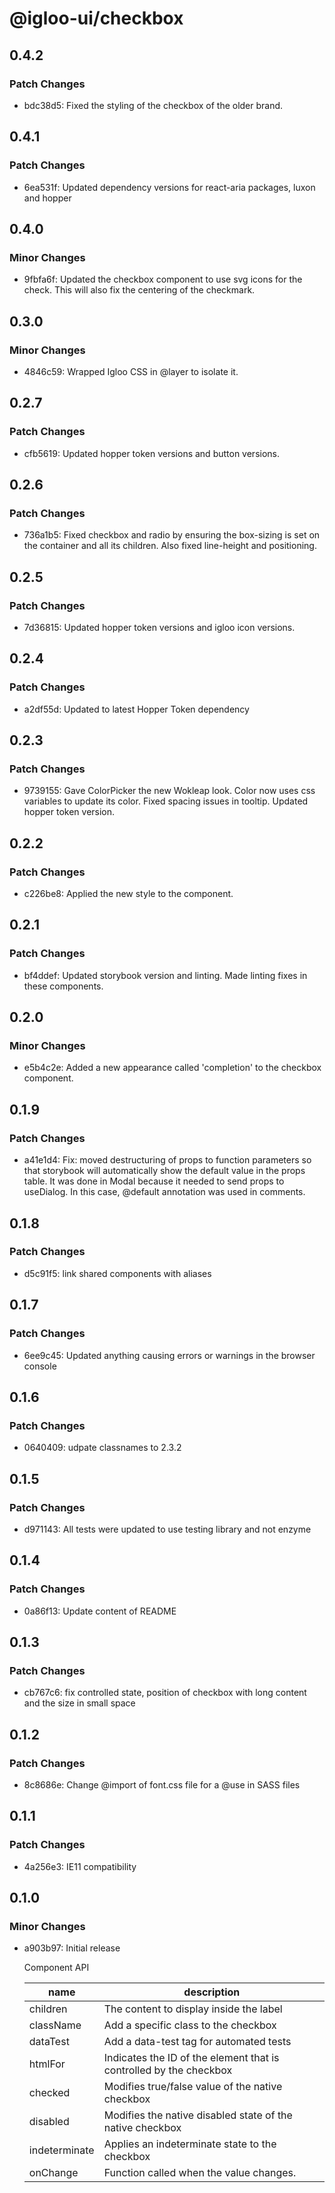 # @igloo-ui/checkbox

## 0.4.2

### Patch Changes

- bdc38d5: Fixed the styling of the checkbox of the older brand.

## 0.4.1

### Patch Changes

- 6ea531f: Updated dependency versions for react-aria packages, luxon and hopper

## 0.4.0

### Minor Changes

- 9fbfa6f: Updated the checkbox component to use svg icons for the check. This will also fix the centering of the checkmark.

## 0.3.0

### Minor Changes

- 4846c59: Wrapped Igloo CSS in @layer to isolate it.

## 0.2.7

### Patch Changes

- cfb5619: Updated hopper token versions and button versions.

## 0.2.6

### Patch Changes

- 736a1b5: Fixed checkbox and radio by ensuring the box-sizing is set on the container and all its children. Also fixed line-height and positioning.

## 0.2.5

### Patch Changes

- 7d36815: Updated hopper token versions and igloo icon versions.

## 0.2.4

### Patch Changes

- a2df55d: Updated to latest Hopper Token dependency

## 0.2.3

### Patch Changes

- 9739155: Gave ColorPicker the new Wokleap look. Color now uses css variables to update its color. Fixed spacing issues in tooltip. Updated hopper token version.

## 0.2.2

### Patch Changes

- c226be8: Applied the new style to the component.

## 0.2.1

### Patch Changes

- bf4ddef: Updated storybook version and linting. Made linting fixes in these components.

## 0.2.0

### Minor Changes

- e5b4c2e: Added a new appearance called 'completion' to the checkbox component.

## 0.1.9

### Patch Changes

- a41e1d4: Fix: moved destructuring of props to function parameters so that storybook will automatically show the default value in the props table. It was done in Modal because it needed to send props to useDialog. In this case, @default annotation was used in comments.

## 0.1.8

### Patch Changes

- d5c91f5: link shared components with aliases

## 0.1.7

### Patch Changes

- 6ee9c45: Updated anything causing errors or warnings in the browser console

## 0.1.6

### Patch Changes

- 0640409: udpate classnames to 2.3.2

## 0.1.5

### Patch Changes

- d971143: All tests were updated to use testing library and not enzyme

## 0.1.4

### Patch Changes

- 0a86f13: Update content of README

## 0.1.3

### Patch Changes

- cb767c6: fix controlled state, position of checkbox with long content and the size in small space

## 0.1.2

### Patch Changes

- 8c8686e: Change @import of font.css file for a @use in SASS files

## 0.1.1

### Patch Changes

- 4a256e3: IE11 compatibility

## 0.1.0

### Minor Changes

- a903b97: Initial release

  Component API

  | name          | description                                                        |
  | ------------- | ------------------------------------------------------------------ |
  | children      | The content to display inside the label                            |
  | className     | Add a specific class to the checkbox                               |
  | dataTest      | Add a data-test tag for automated tests                            |
  | htmlFor       | Indicates the ID of the element that is controlled by the checkbox |
  | checked       | Modifies true/false value of the native checkbox                   |
  | disabled      | Modifies the native disabled state of the native checkbox          |
  | indeterminate | Applies an indeterminate state to the checkbox                     |
  | onChange      | Function called when the value changes.                            |
